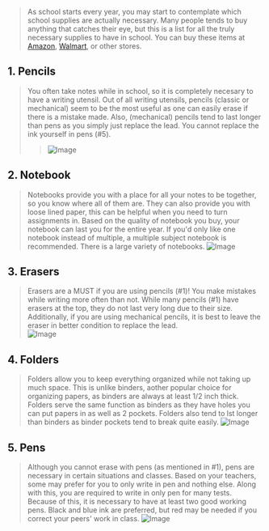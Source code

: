 > As school starts every year, you may start to contemplate which school supplies are actually necessary. Many people tends to buy anything that catches their eye, but this is a list for all the truly necessary supplies to have in school. You can buy these items at [Amazon](amazon.com), [Walmart](walmart.com), or other stores. 

## 1. Pencils 
> You often take notes while in school, so it is completely necesary to have a writing utensil. Out of all writing utensils, pencils (classic or mechanical) seem to be the most useful as one can easily erase if there is a mistake made. Also, (mechanical) pencils tend to last longer than pens as you simply just replace the lead. You cannot replace the ink yourself in pens (#5).
> > ![Image](https://cdn.pixabay.com/photo/2017/08/25/03/14/pencil-2679000_1280.png)

## 2. Notebook
> Notebooks provide you with a place for all your notes to be together, so you know where all of them are. They can also provide you with loose lined paper, this can be helpful when you need to turn assignments in. Based on the quality of notebook you buy, your notebook can last you for the entire year. If you'd only like one notebook instead of multiple, a multiple subject notebook is recommended. There is a large variety of notebooks. 
> ![Image](https://cdn.pixabay.com/photo/2017/10/14/09/56/journal-2850091_1280.jpg)

## 3. Erasers 
> Erasers are a MUST if you are using pencils (#1)! You make mistakes while writing more often than not. While many pencils (#1) have erasers at the top, they do not last very long due to their size. Additionally, if you are using mechanical pencils, it is best to leave the eraser in better condition to replace the lead.  
> ![Image](https://cdn.pixabay.com/photo/2018/11/18/02/07/eraser-3822402_1280.jpg)

## 4. Folders
> Folders allow you to keep everything organized while not taking up much space. This is unlike binders, aother popular choice for organizing papers, as binders are always at least 1/2 inch thick. Folders serve the same function as binders as they have holes you can put papers in as well as 2 pockets. Folders also tend to lst longer than binders as binder pockets tend to break quite easily. 
> ![Image](https://cdn.pixabay.com/photo/2019/12/24/18/17/school-supplies-4717249_1280.jpg)

## 5. Pens
> Although you cannot erase with pens (as mentioned in #1), pens are necessary in certain situations and classes. Based on your teachers, some may prefer for you to only write in pen and nothing else. Along with this, you are required to write in only pen for many tests. Because of this, it is necessary to have at least two good working pens. Black and blue ink are preferred, but red may be needed if you correct your peers' work in class.
> ![Image](https://cdn.pixabay.com/photo/2020/05/14/18/41/write-5170938_1280.jpg) 
